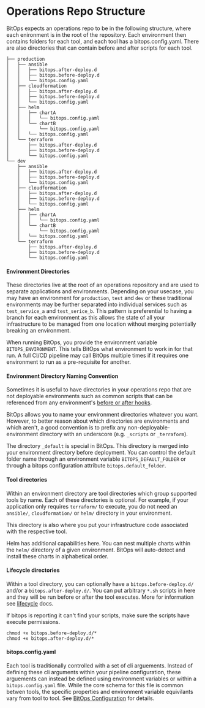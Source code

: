 # Operations Repo Structure
BitOps expects an operations repo to be in the following structure, where each enironment is in the root of the repository.  Each environment then contains folders for each tool, and each tool has a bitops.config.yaml.  There are also directories that can contain before and after scripts for each tool.
```
├── production
│   ├── ansible
│   │   ├── bitops.after-deploy.d
│   │   ├── bitops.before-deploy.d
│   │   └── bitops.config.yaml
│   ├── cloudformation
│   │   ├── bitops.after-deploy.d
│   │   ├── bitops.before-deploy.d
│   │   └── bitops.config.yaml
│   ├── helm
│   │   ├── chartA
│   │   │   └── bitops.config.yaml
│   │   └── chartB
│   │       └── bitops.config.yaml
│   │   └── bitops.config.yaml
│   └── terraform
│       ├── bitops.after-deploy.d
│       ├── bitops.before-deploy.d
│       └── bitops.config.yaml
└── dev
    ├── ansible
    │   ├── bitops.after-deploy.d
    │   ├── bitops.before-deploy.d
    │   └── bitops.config.yaml
    ├── cloudformation
    │   ├── bitops.after-deploy.d
    │   ├── bitops.before-deploy.d
    │   └── bitops.config.yaml
    ├── helm
    │   ├── chartA
    │   │   └── bitops.config.yaml
    │   └── chartB
    │       └── bitops.config.yaml
    │   └── bitops.config.yaml
    └── terraform
        ├── bitops.after-deploy.d
        ├── bitops.before-deploy.d
        └── bitops.config.yaml
```
#### Environment Directories
These directories live at the root of an operations repository and are used to separate applications and environments. Depending on your usecase, you may have an environment for `production`, `test` and `dev` or these traditional environments may be further separated into individual services such as `test_service_a` and `test_serice_b`. This pattern is preferential to having a branch for each environment as this allows the state of all your infrastructure to be managed from one location without merging potentially breaking an environment.

When running BitOps, you provide the environment variable `BITOPS_ENVIRONMENT`. This tells BitOps what environment to work in for that run. A full CI/CD pipeline may call BitOps multiple times if it requires one environment to run as a pre-requisite for another.

#### Environment Directory Naming Convention
Sometimes it is useful to have directories in your operations repo that are not deployable environments such as common scripts that can be referenced from any environment's [before or after hooks](lifecycle.md).

BitOps allows you to name your environment directories whatever you want.  However, to better reason about which directories are environments and which aren't, a good convention is to prefix any non-deployable-environment directory with an underscore (e.g. `_scripts` or `_terraform`).  

The directory `_default` is special in BitOps.  This directory is merged into your environment directory before deployment. You can control the default folder name through an environment variable `BITOPS_DEFAULT_FOLDER` or through a bitops configuration attribute `bitops.default_folder`.

#### Tool directories
Within an environment directory are tool directories which group supported tools by name. Each of these directories is optional. For example, if your application only requires `terraform/` to execute, you do not need an `ansible/`, `cloudformation/` or `helm/` directory in your environment.

This directory is also where you put your infrastructure code associated with the respective tool.

Helm has additional capabilities here. You can nest multiple charts within the `helm/` directory of a given environment. BitOps will auto-detect and install these charts in alphabetical order.

#### Lifecycle directories
Within a tool directory, you can optionally have a `bitops.before-deploy.d/` and/or a `bitops.after-deploy.d/`. You can put arbitrary `*.sh` scripts in here and they will be run before or after the tool executes. More for information see [lifecycle](lifecycle.md) docs.

If bitops is reporting it can't find your scripts, make sure the scripts have execute permissions.
```
chmod +x bitops.before-deploy.d/*
chmod +x bitops.after-deploy.d/*
```

#### bitops.config.yaml
Each tool is traditionally controlled with a set of cli arguements. Instead of defining these cli arguments within your pipeline configuration, these arguements can instead be defined using environment variables or within a `bitops.config.yaml` file. While the core schema for this file is common betwen tools, the specific properties and environment variable equivilants vary from tool to tool. See [BitOps Configuration](configuration-base.md) for details.

